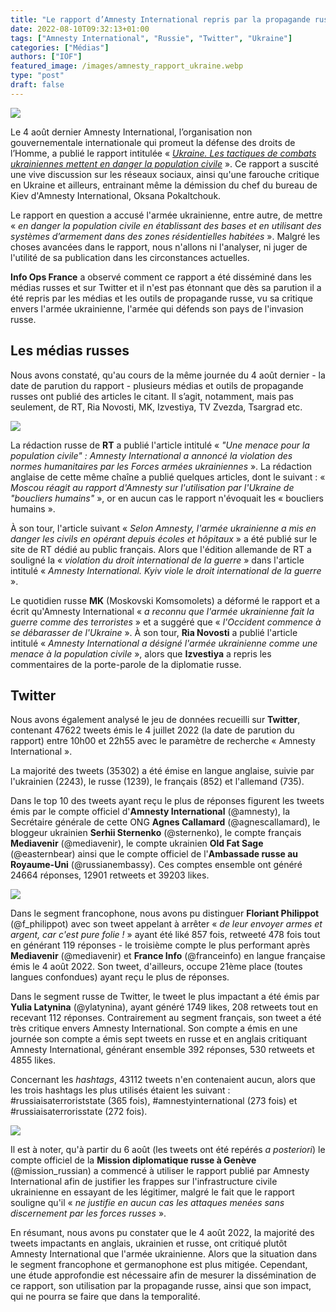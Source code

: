 ```yaml
---
title: "Le rapport d’Amnesty International repris par la propagande russe"
date: 2022-08-10T09:32:13+01:00
tags: ["Amnesty International", "Russie", "Twitter", "Ukraine"]
categories: ["Médias"]
authors: ["IOF"]
featured_image: /images/amnesty_rapport_ukraine.webp
type: "post"
draft: false
---
```


![](/images/amnesty_rapport_ukraine.webp)

Le 4 août dernier Amnesty International, l’organisation non gouvernementale internationale qui promeut la défense des droits de l’Homme, a publié le rapport intitulée « *[Ukraine. Les tactiques de combats ukrainiennes mettent en danger la population civile](https://www.amnesty.org/fr/latest/news/2022/08/ukraine-ukrainian-fighting-tactics-endanger-civilians/)* ». Ce rapport a suscité une vive discussion sur les réseaux sociaux, ainsi qu'une farouche critique en Ukraine et ailleurs, entrainant même la démission du chef du bureau de Kiev d'Amnesty International, Oksana Pokaltchouk.

Le rapport en question a accusé l'armée ukrainienne, entre autre, de mettre « *en danger la population civile en établissant des bases et en utilisant des systèmes d’armement dans des zones résidentielles habitées* ». Malgré les choses avancées dans le rapport, nous n'allons ni l'analyser, ni juger de l'utilité de sa publication dans les circonstances actuelles. 

**Info Ops France** a observé comment ce rapport a été disséminé dans les médias russes et sur Twitter et il n'est pas étonnant que dès sa parution il a été repris par les médias et les outils de propagande russe, vu sa critique envers l'armée ukrainienne, l'armée qui défends son pays de l'invasion russe.

## Les médias russes

Nous avons constaté, qu'au cours de la même journée du 4 août dernier - la date de parution du rapport - plusieurs médias et outils de propagande russes ont publié des articles le citant. Il s’agit, notamment, mais pas seulement, de RT, Ria Novosti, MK, Izvestiya, TV Zvezda, Tsargrad etc.

![](/images/amnesty_ru_media.webp)

La rédaction russe de **RT** a publié l'article intitulé « *"Une menace pour la population civile" : Amnesty International a annoncé la violation des normes humanitaires par les Forces armées ukrainiennes* ». La rédaction anglaise de cette même chaîne a publié quelques articles, dont le suivant : « *Moscou réagit au rapport d'Amnesty sur l'utilisation par l'Ukraine de "boucliers humains"* », or en aucun cas le rapport n'évoquait les « boucliers humains ».

À son tour, l'article suivant « *Selon Amnesty, l'armée ukrainienne a mis en danger les civils en opérant depuis écoles et hôpitaux* » a été publié sur le site de RT dédié au public français. Alors que l'édition allemande de RT a souligné la « *violation du droit international de la guerre* » dans l'article intitulé « *Amnesty International. Kyiv viole le droit international de la guerre* ».

Le quotidien russe **MK** (Moskovski Komsomolets) a déformé le rapport et a écrit qu'Amnesty International « *a reconnu que l'armée ukrainienne fait la guerre comme des terroristes* » et a suggéré que « *l'Occident commence à se débarasser de l'Ukraine* ». À son tour, **Ria Novosti** a publié l'article intitulé « *Amnesty International a désigné l'armée ukrainienne comme une menace à la population civile* », alors que **Izvestiya** a repris les commentaires de la porte-parole de la diplomatie russe.

## Twitter

Nous avons également analysé le jeu de données recueilli sur **Twitter**, contenant 47622 tweets émis le 4 juillet 2022 (la date de parution du rapport) entre 10h00 et 22h55 avec le paramètre de recherche « Amnesty International ».

La majorité des tweets (35302) a été émise en langue anglaise, suivie par l'ukrainien (2243), le russe (1239), le français (852) et l'allemand (735).

Dans le top 10 des tweets ayant reçu le plus de réponses figurent les tweets émis par le compte officiel d'**Amnesty International** (@amnesty), la Secrétaire générale de cette ONG **Agnes Callamard** (@agnescallamard), le bloggeur ukrainien **Serhii Sternenko** (@sternenko), le compte français **Mediavenir** (@mediavenir), le compte ukrainien **Old Fat Sage** (@easternbear) ainsi que le compte officiel de l'**Ambassade russe au Royaume-Uni** (@russianembassy). Ces comptes ensemble ont généré 24664 réponses, 12901 retweets et 39203 likes.

![](/images/amnesty_philippot_latynina.webp)

Dans le segment francophone, nous avons pu distinguer **Floriant Philippot** (@f_philippot) avec son tweet appelant à arrêter « *de leur envoyer armes et argent, car c'est pure folie !* » ayant été liké 857 fois, retweeté 478 fois tout en générant 119 réponses - le troisième compte le plus performant après **Mediavenir** (@mediavenir) et **France Info** (@franceinfo) en langue française émis le 4 août 2022. Son tweet, d'ailleurs, occupe 21ème place (toutes langues confondues) ayant reçu le plus de réponses.
 
Dans le segment russe de Twitter, le tweet le plus impactant a été émis par **Yulia Latynina** (@ylatynina), ayant généré 1749 likes, 208 retweets tout en recevant 112 réponses. Contrairement au segment français, son tweet a été très critique envers Amnesty International. Son compte a émis en une journée son compte a émis sept tweets en russe et en anglais critiquant Amnesty International, générant ensemble 392 réponses, 530 retweets et 4855 likes.

Concernant les *hashtags*, 43112 tweets n'en contenaient aucun, alors que les trois hashtags les plus utilisés étaient les suivant : #russiaisaterroriststate (365 fois), #amnestyinternational (273 fois) et #russiaisaterrorisstate (272 fois).

![](/images/russian_mission_geneva.webp)

Il est à noter, qu'à partir du 6 août (les tweets ont été repérés *a posteriori*) le compte officiel de la **Mission diplomatique russe à Genève** (@mission_russian) a commencé à utiliser le rapport publié par Amnesty International afin de justifier les frappes sur l'infrastructure civile ukrainienne en essayant de les légitimer, malgré le fait que le rapport souligne qu'il « *ne justifie en aucun cas les attaques menées sans discernement par les forces russes* ».

En résumant, nous avons pu constater que le 4 août 2022, la majorité des tweets impactants en anglais, ukrainien et russe, ont critiqué plutôt Amnesty International que l'armée ukrainienne. Alors que la situation dans le segment francophone et germanophone est plus mitigée. Cependant, une étude approfondie est nécessaire afin de mesurer la dissémination de ce rapport, son utilisation par la propagande russe, ainsi que son impact, qui ne pourra se faire que dans la temporalité.